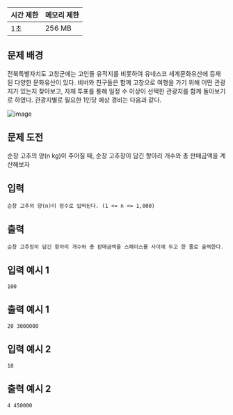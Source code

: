 | 시간 제한 | 메모리 제한 |
| --- | --- |
| 1초 | 256 MB |

## 문제 배경

전북특별자치도 고창군에는 고인돌 유적지를 비롯하여 유네스코 세계문화유산에 등재된 다양한
문화유산이 있다. 비버와 친구들은 함께 고창으로 여행을 가기 위해 어떤 관광지가 있는지 찾아보고, 자체 투표를 통해 일정 수 이상이 선택한 관광지를 함께 돌아보기로 하였다. 관광지별로 필요한 1인당 예상 경비는 다음과 같다.

![image](https://github.com/wkdtjdwns/Python/assets/128266768/79c5ccc1-d807-4eb1-815e-a328933b5164)

## 문제 도전

순창 고추의 양(n kg)이 주어질 때, 순창 고추장이 담긴 항아리 개수와 총 판매금액을 계산해보자

## **입력**

```
순창 고추의 양(n)이 정수로 입력된다. (1 <= n <= 1,000)
```

## **출력**

```
순창 고추장이 담긴 항아리 개수와 총 판매금액을 스페이스를 사이에 두고 한 줄로 출력한다.
```

## **입력 예시 1**

```
100
```

## **출력 예시 1**

```
20 3000000
```

## **입력 예시 2**

```
18
```

## **출력 예시 2**

```
4 450000
```

